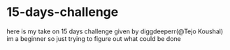 # 15-days-challenge
here is my take on 15 days challenge given by diggdeeperr(@Tejo Koushal) im a beginner so just trying to figure out what could be done
